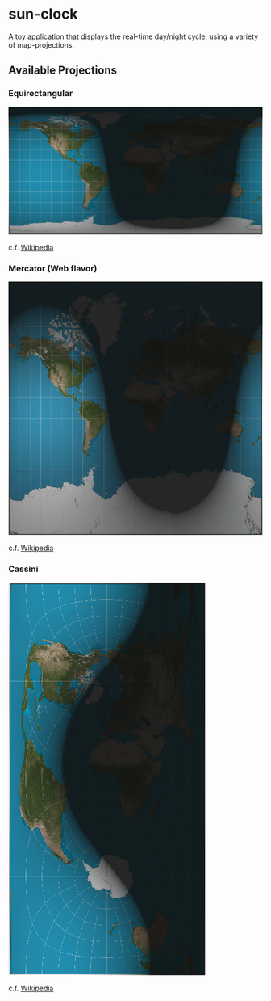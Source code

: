 # sun-clock

A toy application that displays the real-time day/night cycle, using a variety of map-projections.

## Available Projections

### Equirectangular

![Equirectangular projection](https://github.com/snowjak88/sun-clock/blob/master/doc/images/equirectangular.png)

c.f. [Wikipedia](https://en.wikipedia.org/wiki/Equirectangular_projection)

### Mercator (Web flavor)

![Web-Mercator projection](https://github.com/snowjak88/sun-clock/blob/master/doc/images/web_mercator.png)

c.f. [Wikipedia](https://en.wikipedia.org/wiki/Web_Mercator_projection)

### Cassini

![Cassini projection](https://github.com/snowjak88/sun-clock/blob/master/doc/images/cassini.png)

c.f. [Wikipedia](https://en.wikipedia.org/wiki/Cassini_projection)
